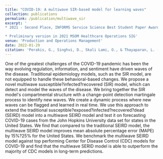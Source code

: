 ```yaml
---
title: "COVID-19: A multiwave SIR-based model for learning waves"
collection: publications
permalink: /publication/multiwave_sir
excerpt: '
* 2021 - Second Place, INFORMS Service Science Best Student Paper Award (INFORMS Annual Meeting)

* Preliminary version in 2021 MSOM Healthcare Operations SIG'
venue: 'Production and Operations Management'
date: 2022-01-29
citation: 'Perakis, G., Singhvi, D., Skali Lami, O., & Thayaparan, L. (2022). COVID-19: A multiwave SIR-based model for learning waves. Production and Operations Management.'
---
```

One of the greatest challenges of the COVID-19 pandemic has been the way evolving regulation, information, and sentiment have driven waves of the disease. Traditional epidemiology models, such as the SIR model, are not equipped to handle these behavioral-based changes. We propose a novel multiwave susceptible?infected?recovered (SIR) model, which can detect and model the waves of the disease. We bring together the SIR model's compartmental structure with a change-point detection martingale process to identify new waves. We create a dynamic process where new waves can be flagged and learned in real time. We use this approach to extend the traditional susceptible?exposed?infected?recovered?dead (SEIRD) model into a multiwave SEIRD model and test it on forecasting COVID-19 cases from the John Hopkins University data set for states in the United States. We find that compared to the traditional SEIRD model, the multiwave SEIRD model improves mean absolute percentage error (MAPE) by 15$\%$?25$\%$ for the United States. We benchmark the multiwave SEIRD model against top performing Center for Disease Control (CDC) models for COVID-19 and find that the multiwave SERID model is able to outperform the majority of CDC models in long-term predictions.